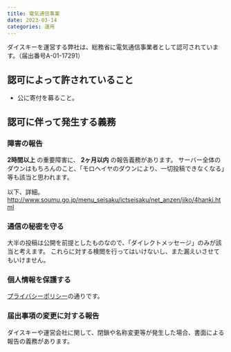 ```yaml
---
title: 電気通信事業
date: 2023-03-14
categories: 運用
---
```


ダイスキーを運営する弊社は、総務省に電気通信事業者として認可されています。（届出番号A-01-17291）

## 認可によって許されていること

- 公に寄付を募ること。

## 認可に伴って発生する義務

### 障害の報告

__2時間以上__ の重要障害に、 __2ヶ月以内__ の報告義務があります。
サーバー全体のダウンはもちろんのこと、「モロヘイヤのダウンにより、一切投稿できなくなる」等も該当と思われます。

以下、詳細。
http://www.soumu.go.jp/menu_seisaku/ictseisaku/net_anzen/jiko/4hanki.html

### 通信の秘密を守る

大半の投稿は公開を前提としたものなので、「ダイレクトメッセージ」のみが該当と考えます。
これらに対する検閲を行ってはいけないし、また漏えいさせてもいけません。

### 個人情報を保護する

[プライバシーポリシー](https://mstdn.delmulin.com/terms)の通りです。

### 届出事項の変更に対する報告

ダイスキーや運営会社に関して、閉鎖や名称変更等が発生した場合、書面による報告の義務があります。
